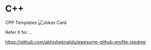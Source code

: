 # C++
CPP Templates
<img src="https://readme-jokes.vercel.app/api" alt="Jokes Card" />

Refer It for ...

https://github.com/abhisheknaiidu/awesome-github-profile-readme
